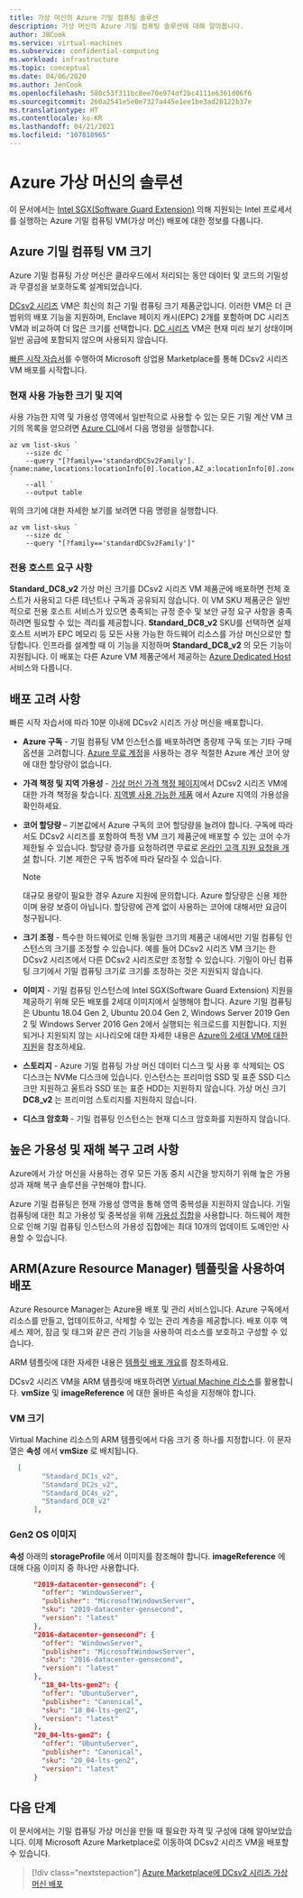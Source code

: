 ```yaml
---
title: 가상 머신의 Azure 기밀 컴퓨팅 솔루션
description: 가상 머신의 Azure 기밀 컴퓨팅 솔루션에 대해 알아봅니다.
author: JBCook
ms.service: virtual-machines
ms.subservice: confidential-computing
ms.workload: infrastructure
ms.topic: conceptual
ms.date: 04/06/2020
ms.author: JenCook
ms.openlocfilehash: 580c53f311bc8ee70e974df2bc4111e6361d06f6
ms.sourcegitcommit: 260a2541e5e0e7327a445e1ee1be3ad20122b37e
ms.translationtype: HT
ms.contentlocale: ko-KR
ms.lasthandoff: 04/21/2021
ms.locfileid: "107818965"
---
```

# <a name="solutions-on-azure-virtual-machines"></a>Azure 가상 머신의 솔루션

이 문서에서는 [Intel SGX(Software Guard Extension)](https://software.intel.com/sgx) 의해 지원되는 Intel 프로세서를 실행하는 Azure 기밀 컴퓨팅 VM(가상 머신) 배포에 대한 정보를 다룹니다. 

## <a name="azure-confidential-computing-vm-sizes"></a>Azure 기밀 컴퓨팅 VM 크기

Azure 기밀 컴퓨팅 가상 머신은 클라우드에서 처리되는 동안 데이터 및 코드의 기밀성과 무결성을 보호하도록 설계되었습니다. 

[DCsv2 시리즈](../virtual-machines/dcv2-series.md) VM은 최신의 최근 기밀 컴퓨팅 크기 제품군입니다. 이러한 VM은 더 큰 범위의 배포 기능을 지원하며, Enclave 페이지 캐시(EPC) 2개를 포함하며 DC 시리즈 VM과 비교하여 더 많은 크기를 선택합니다. [DC 시리즈](../virtual-machines/sizes-previous-gen.md#preview-dc-series) VM은 현재 미리 보기 상태이며 일반 공급에 포함되지 않으며 사용되지 않습니다.

[빠른 시작 자습서](quick-create-marketplace.md)를 수행하여 Microsoft 상업용 Marketplace를 통해 DCsv2 시리즈 VM 배포를 시작합니다.

### <a name="current-available-sizes-and-regions"></a>현재 사용 가능한 크기 및 지역

사용 가능한 지역 및 가용성 영역에서 일반적으로 사용할 수 있는 모든 기밀 계산 VM 크기의 목록을 얻으려면 [Azure CLI](/cli/azure/install-azure-cli-windows)에서 다음 명령을 실행합니다.

```azurecli-interactive
az vm list-skus `
    --size dc `
    --query "[?family=='standardDCSv2Family'].{name:name,locations:locationInfo[0].location,AZ_a:locationInfo[0].zones[0],AZ_b:locationInfo[0].zones[1],AZ_c:locationInfo[0].zones[2]}" `
    --all `
    --output table
```

위의 크기에 대한 자세한 보기를 보려면 다음 명령을 실행합니다.

```azurecli-interactive
az vm list-skus `
    --size dc `
    --query "[?family=='standardDCSv2Family']"
```
### <a name="dedicated-host-requirements"></a>전용 호스트 요구 사항
**Standard_DC8_v2** 가상 머신 크기를 DCsv2 시리즈 VM 제품군에 배포하면 전체 호스트가 사용되고 다른 테넌트나 구독과 공유되지 않습니다. 이 VM SKU 제품군은 일반적으로 전용 호스트 서비스가 있으면 충족되는 규정 준수 및 보안 규정 요구 사항을 충족하려면 필요할 수 있는 격리를 제공합니다. **Standard_DC8_v2** SKU를 선택하면 실제 호스트 서버가 EPC 메모리 등 모든 사용 가능한 하드웨어 리소스를 가상 머신으로만 할당합니다. 인프라를 설계할 때 이 기능을 지정하며 **Standard_DC8_v2** 의 모든 기능이 지원됩니다. 이 배포는 다른 Azure VM 제품군에서 제공하는 [Azure Dedicated Host](../virtual-machines/dedicated-hosts.md) 서비스와 다릅니다.


## <a name="deployment-considerations"></a>배포 고려 사항

빠른 시작 자습서에 따라 10분 이내에 DCsv2 시리즈 가상 머신을 배포합니다. 

- **Azure 구독** - 기밀 컴퓨팅 VM 인스턴스를 배포하려면 종량제 구독 또는 기타 구매 옵션을 고려합니다. [Azure 무료 계정](https://azure.microsoft.com/free/)을 사용하는 경우 적절한 Azure 계산 코어 양에 대한 할당량이 없습니다.

- **가격 책정 및 지역 가용성** - [가상 머신 가격 책정 페이지](https://azure.microsoft.com/pricing/details/virtual-machines/linux/)에서 DCsv2 시리즈 VM에 대한 가격 책정을 찾습니다. [지역별 사용 가능한 제품](https://azure.microsoft.com/global-infrastructure/services/?products=virtual-machines) 에서 Azure 지역의 가용성을 확인하세요.


- **코어 할당량** – 기본값에서 Azure 구독의 코어 할당량을 늘려야 합니다. 구독에 따라서도 DCsv2 시리즈를 포함하여 특정 VM 크기 제품군에 배포할 수 있는 코어 수가 제한될 수 있습니다. 할당량 증가를 요청하려면 무료로 [온라인 고객 지원 요청을 개설](../azure-portal/supportability/per-vm-quota-requests.md) 합니다. 기본 제한은 구독 범주에 따라 달라질 수 있습니다.

  > [!NOTE]
  > 대규모 용량이 필요한 경우 Azure 지원에 문의합니다. Azure 할당량은 신용 제한이며 용량 보증이 아닙니다. 할당량에 관계 없이 사용하는 코어에 대해서만 요금이 청구됩니다.
  
- **크기 조정** - 특수한 하드웨어로 인해 동일한 크기의 제품군 내에서만 기밀 컴퓨팅 인스턴스의 크기를 조정할 수 있습니다. 예를 들어 DCsv2 시리즈 VM 크기는 한 DCsv2 시리즈에서 다른 DCsv2 시리즈로만 조정할 수 있습니다. 기밀이 아닌 컴퓨팅 크기에서 기밀 컴퓨팅 크기로 크기를 조정하는 것은 지원되지 않습니다.  

- **이미지** - 기밀 컴퓨팅 인스턴스에 Intel SGX(Software Guard Extension) 지원을 제공하기 위해 모든 배포를 2세대 이미지에서 실행해야 합니다. Azure 기밀 컴퓨팅은 Ubuntu 18.04 Gen 2, Ubuntu 20.04 Gen 2, Windows Server 2019 Gen 2 및 Windows Server 2016 Gen 2에서 실행되는 워크로드를 지원합니다. 지원되거나 지원되지 않는 시나리오에 대한 자세한 내용은 [Azure의 2세대 VM에 대한 지원](../virtual-machines/generation-2.md)을 참조하세요. 

- **스토리지** - Azure 기밀 컴퓨팅 가상 머신 데이터 디스크 및 사용 후 삭제되는 OS 디스크는 NVMe 디스크에 있습니다. 인스턴스는 프리미엄 SSD 및 표준 SSD 디스크만 지원하고 울트라 SSD 또는 표준 HDD는 지원하지 않습니다. 가상 머신 크기 **DC8_v2** 는 프리미엄 스토리지를 지원하지 않습니다. 

- **디스크 암호화** - 기밀 컴퓨팅 인스턴스는 현재 디스크 암호화를 지원하지 않습니다. 

## <a name="high-availability-and-disaster-recovery-considerations"></a>높은 가용성 및 재해 복구 고려 사항

Azure에서 가상 머신을 사용하는 경우 모든 가동 중지 시간을 방지하기 위해 높은 가용성과 재해 복구 솔루션을 구현해야 합니다. 

Azure 기밀 컴퓨팅은 현재 가용성 영역을 통해 영역 중복성을 지원하지 않습니다. 기밀 컴퓨팅에 대한 최고 가용성 및 중복성을 위해 [가용성 집합](../virtual-machines/availability-set-overview.md)을 사용합니다. 하드웨어 제한으로 인해 기밀 컴퓨팅 인스턴스의 가용성 집합에는 최대 10개의 업데이트 도메인만 사용할 수 있습니다. 

## <a name="deployment-with-azure-resource-manager-arm-template"></a>ARM(Azure Resource Manager) 템플릿을 사용하여 배포

Azure Resource Manager는 Azure용 배포 및 관리 서비스입니다. Azure 구독에서 리소스를 만들고, 업데이트하고, 삭제할 수 있는 관리 계층을 제공합니다. 배포 이후 액세스 제어, 잠금 및 태그와 같은 관리 기능을 사용하여 리소스를 보호하고 구성할 수 있습니다.

ARM 템플릿에 대한 자세한 내용은 [템플릿 배포 개요](../azure-resource-manager/templates/overview.md)를 참조하세요.

DCsv2 시리즈 VM을 ARM 템플릿에 배포하려면 [Virtual Machine 리소스](../virtual-machines/windows/template-description.md)를 활용합니다. **vmSize** 및 **imageReference** 에 대한 올바른 속성을 지정해야 합니다.

### <a name="vm-size"></a>VM 크기

Virtual Machine 리소스의 ARM 템플릿에서 다음 크기 중 하나를 지정합니다. 이 문자열은 **속성** 에서 **vmSize** 로 배치됩니다.

```json
  [
        "Standard_DC1s_v2",
        "Standard_DC2s_v2",
        "Standard_DC4s_v2",
        "Standard_DC8_v2"
      ],
```

### <a name="gen2-os-image"></a>Gen2 OS 이미지

**속성** 아래의 **storageProfile** 에서 이미지를 참조해야 합니다. **imageReference** 에 대해 다음 이미지 중 하나만 사용합니다.

```json
      "2019-datacenter-gensecond": {
        "offer": "WindowsServer",
        "publisher": "MicrosoftWindowsServer",
        "sku": "2019-datacenter-gensecond",
        "version": "latest"
      },
      "2016-datacenter-gensecond": {
        "offer": "WindowsServer",
        "publisher": "MicrosoftWindowsServer",
        "sku": "2016-datacenter-gensecond",
        "version": "latest"
      },
        "18_04-lts-gen2": {
        "offer": "UbuntuServer",
        "publisher": "Canonical",
        "sku": "18_04-lts-gen2",
        "version": "latest"
      },
      "20_04-lts-gen2": {
        "offer": "UbuntuServer",
        "publisher": "Canonical",
        "sku": "20_04-lts-gen2",
        "version": "latest"
      }
```

## <a name="next-steps"></a>다음 단계 

이 문서에서는 기밀 컴퓨팅 가상 머신을 만들 때 필요한 자격 및 구성에 대해 알아보았습니다. 이제 Microsoft Azure Marketplace로 이동하여 DCsv2 시리즈 VM을 배포할 수 있습니다.

> [!div class="nextstepaction"]
> [Azure Marketplace에 DCsv2 시리즈 가상 머신 배포](quick-create-marketplace.md)